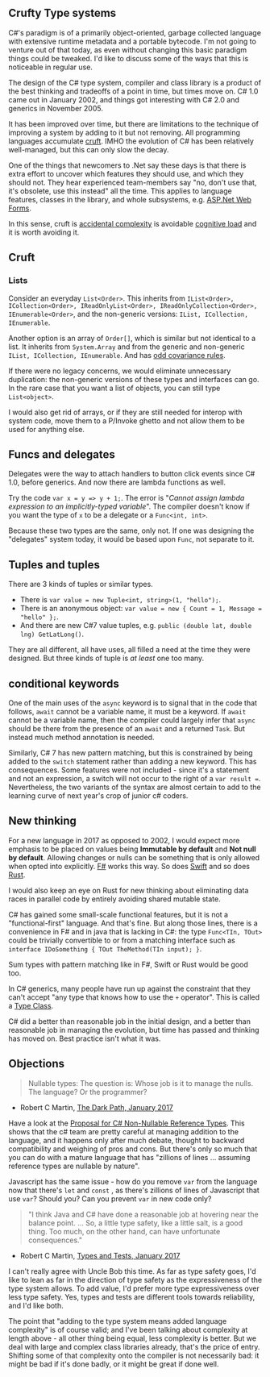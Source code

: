 ## Crufty Type systems

C#'s paradigm is of a primarily object-oriented, garbage collected language with extensive runtime metadata and a portable bytecode. I'm not going to venture out of that today, as even without changing this basic paradigm things could be tweaked. I'd like to discuss some of the ways that this is noticeable in regular use.

The design of the C# type system, compiler and class library is a product of the best thinking and tradeoffs of a point in time, but times move on. C# 1.0 came out in January 2002, and things got interesting with C# 2.0 and generics in November 2005.

It has been improved over time, but there are limitations to the technique of improving a system by adding to it but not removing. All programming languages accumulate [cruft](https://en.wikipedia.org/wiki/Cruft). IMHO the evolution of C# has been relatively well-managed, but this can only slow the decay.

One of the things that newcomers to .Net say these days is that there is extra effort to uncover which features they should use, and which they should not. They hear experienced team-members say "no, don't use that, it's obsolete, use this instead" all the time. This applies to language features, classes in the library, and whole subsystems, e.g. [ASP.Net Web Forms](https://www.asp.net/web-forms).

In this sense, cruft is [accidental complexity](https://en.wikipedia.org/wiki/No_Silver_Bullet) is avoidable [cognitive load](https://en.wikipedia.org/wiki/Cognitive_load) and it is worth avoiding it.

## Cruft

### Lists

Consider an everyday `List<Order>`. This inherits from  `IList<Order>, ICollection<Order>, IReadOnlyList<Order>, IReadOnlyCollection<Order>, IEnumerable<Order>`, and the non-generic versions: `IList, ICollection, IEnumerable`.

Another option is an array of `Order[]`, which is similar but not identical to a list. It inherits from `System.Array` and from the generic and non-generic `IList, ICollection, IEnumerable`. And has [odd covariance rules](http://stackoverflow.com/q/4317459/5599).

If there were no legacy concerns, we would eliminate unnecessary duplication: the non-generic versions of these types and interfaces can go. In the rare case that you want a list of objects, you can still type `List<object>`. 

I would also get rid of arrays, or if they are still needed for interop with system code, move them to a P/Invoke ghetto and not allow them to be used for anything else.

## Funcs and delegates

Delegates were the way to attach handlers to button click events since C# 1.0, before generics. And now there are lambda functions as well.

Try the code `var x = y => y + 1;`. The error is "*Cannot assign lambda expression to an implicitly-typed variable*". The compiler doesn't know if you want the type of `x` to be a delegate or a `Func<int, int>`. 

Because these two types are the same, only not. If one was designing the "delegates" system today, it would be based upon `Func`, not separate to it. 

## Tuples and tuples

There are 3 kinds of tuples or similar types. 

 * There is `var value = new Tuple<int, string>(1, "hello");`.
 * There is an anonymous object: `var value = new { Count = 1, Message = "hello" };`. 
 * And there are new C#7 value tuples, e.g. `public (double lat, double lng) GetLatLong()`. 

They are all different, all have uses, all filled a need at the time they were designed. But three kinds of tuple is *at least* one too many.

## conditional keywords

One of the main uses of the `async` keyword is to signal that in the code that follows, `await` cannot be a variable name, it must be a keyword. If `await` cannot be a variable name, then the compiler could largely infer that `async` should be there from the presence of an `await` and a returned `Task`. But instead much method annotation is needed.

Similarly, C# 7 has new pattern matching, but this is constrained by being added to the `switch` statement rather than adding a new keyword. This has consequences. Some features were not included - since it's a statement and not an expression, a switch will not occur to the right of a `var result =`. Nevertheless, the two variants of the syntax are almost certain to add to the learning curve of next year's crop of junior c# coders. 

## New thinking

For a new language in 2017 as opposed to 2002, I would expect more emphasis to be placed on values being **Immutable by default** and **Not null by default**. Allowing changes or nulls can be something that is only allowed when opted into explicitly. [F#](http://fsharp.org/) works this way. So does [Swift](https://swift.org/) and so does [Rust](https://www.rust-lang.org).

I would also keep an eye on Rust for new thinking about eliminating data races in parallel code by entirely avoiding shared mutable state.

C# has gained some small-scale functional features, but it is not a "functional-first" language. And that's fine. But along those lines, there is a convenience in F# and in java that is lacking in C#: the type `Func<TIn, TOut>` could be trivially convertible to or from a matching interface such as `interface IDoSomething { TOut TheMethod(TIn input); }`.

Sum types with pattern matching like in F#, Swift or Rust would be good too.

In C# generics, many people have run up against the constraint that they can't accept "any type that knows how to use the `+` operator". This is called a [Type Class](https://en.wikipedia.org/wiki/Type_class).

C# did a better than reasonable job in the initial design, and a better than reasonable job in managing the evolution, but time has passed and thinking has moved on. Best practice isn't what it was.

## Objections

>  Nullable types: The question is: Whose job is it to manage the nulls. The language? Or the programmer?
- Robert C Martin, [The Dark Path, January 2017](http://blog.cleancoder.com/uncle-bob/2017/01/11/TheDarkPath.html)

Have a look at the [Proposal for C# Non-Nullable Reference Types](https://gist.github.com/olmobrutall/31d2abafe0b21b017d56). This shows that the c# team are pretty careful at managing addition to the language, and it happens only after much debate, thought to backward compatibility and weighing of pros and cons. But there's only so much that you can do with a mature language that has "zillions of lines  ... assuming reference types are nullable by nature".

Javascript has the same issue - how do you remove `var` from the language now that there's `let` and `const` , as there's zillions of lines of Javascript that use `var`? Should you? Can you prevent `var` in new code only?


> "I think Java and C# have done a reasonable job at hovering near the balance point. ... So, a little type safety, like a little salt, is a good thing. Too much, on the other hand, can have unfortunate consequences."
- Robert C Martin, [Types and Tests, January 2017](http://blog.cleancoder.com/uncle-bob/2017/01/13/TypesAndTests.html)

I can't really agree with Uncle Bob this time. As far as type safety goes, I'd like to lean as far in the direction of type safety as the expressiveness of the type system allows. To add value, I'd prefer more type expressiveness over less type safety. Yes, types and tests are different tools towards reliability, and I'd like both. 

The point that "adding to the type system means added language complexity" is of course valid; and I've been talking about complexity at length above - all other thing being equal, less complexity is better. But we deal with large and complex class libraries already, that's the price of entry. Shifting some of that complexity onto the compiler is not necessarily bad: it might be bad if it's done badly, or it might be great if done well. 


